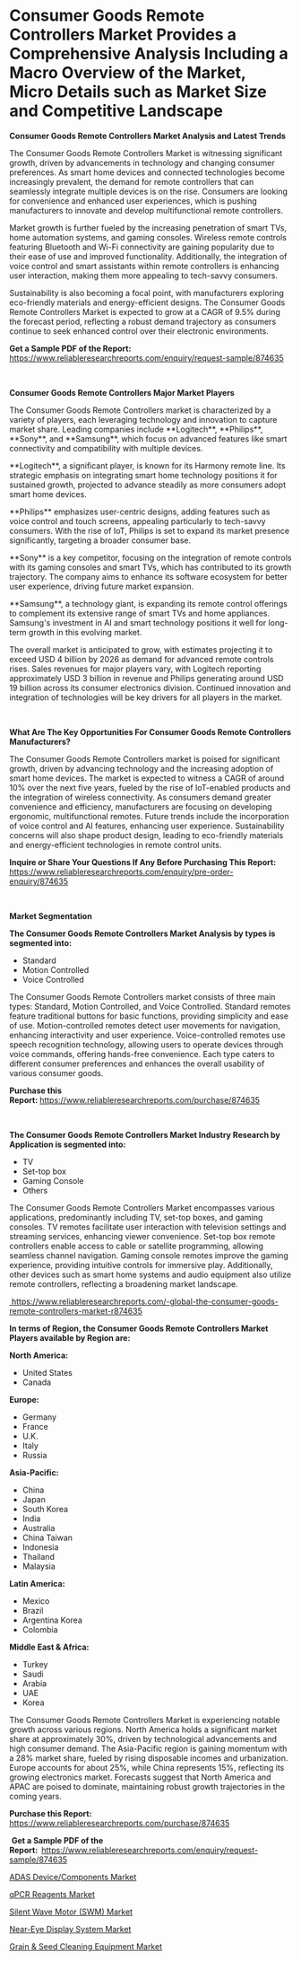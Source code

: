 <p><h1>Consumer Goods Remote Controllers Market Provides a Comprehensive Analysis Including a Macro Overview of the Market, Micro Details such as Market Size and Competitive Landscape</h1></p><p><strong>Consumer Goods Remote Controllers Market Analysis and Latest Trends</strong></p>
<p><p>The Consumer Goods Remote Controllers Market is witnessing significant growth, driven by advancements in technology and changing consumer preferences. As smart home devices and connected technologies become increasingly prevalent, the demand for remote controllers that can seamlessly integrate multiple devices is on the rise. Consumers are looking for convenience and enhanced user experiences, which is pushing manufacturers to innovate and develop multifunctional remote controllers.</p><p>Market growth is further fueled by the increasing penetration of smart TVs, home automation systems, and gaming consoles. Wireless remote controls featuring Bluetooth and Wi-Fi connectivity are gaining popularity due to their ease of use and improved functionality. Additionally, the integration of voice control and smart assistants within remote controllers is enhancing user interaction, making them more appealing to tech-savvy consumers.</p><p>Sustainability is also becoming a focal point, with manufacturers exploring eco-friendly materials and energy-efficient designs. The Consumer Goods Remote Controllers Market is expected to grow at a CAGR of 9.5% during the forecast period, reflecting a robust demand trajectory as consumers continue to seek enhanced control over their electronic environments.</p></p>
<p><strong>Get a Sample PDF of the Report:&nbsp;</strong> <a href="https://www.reliableresearchreports.com/enquiry/request-sample/874635?utm_campaign=32&utm_medium=2&utm_source=Github&utm_content=ia&utm_term=28102024&utm_id=consumer-goods-remote-controllers">https://www.reliableresearchreports.com/enquiry/request-sample/874635</a></p>
<p>&nbsp;</p>
<p><strong>Consumer Goods Remote Controllers Major Market Players</strong></p>
<p><p>The Consumer Goods Remote Controllers market is characterized by a variety of players, each leveraging technology and innovation to capture market share. Leading companies include **Logitech**, **Philips**, **Sony**, and **Samsung**, which focus on advanced features like smart connectivity and compatibility with multiple devices. </p><p>**Logitech**, a significant player, is known for its Harmony remote line. Its strategic emphasis on integrating smart home technology positions it for sustained growth, projected to advance steadily as more consumers adopt smart home devices.</p><p>**Philips** emphasizes user-centric designs, adding features such as voice control and touch screens, appealing particularly to tech-savvy consumers. With the rise of IoT, Philips is set to expand its market presence significantly, targeting a broader consumer base.</p><p>**Sony** is a key competitor, focusing on the integration of remote controls with its gaming consoles and smart TVs, which has contributed to its growth trajectory. The company aims to enhance its software ecosystem for better user experience, driving future market expansion.</p><p>**Samsung**, a technology giant, is expanding its remote control offerings to complement its extensive range of smart TVs and home appliances. Samsung's investment in AI and smart technology positions it well for long-term growth in this evolving market.</p><p>The overall market is anticipated to grow, with estimates projecting it to exceed USD 4 billion by 2026 as demand for advanced remote controls rises. Sales revenues for major players vary, with Logitech reporting approximately USD 3 billion in revenue and Philips generating around USD 19 billion across its consumer electronics division. Continued innovation and integration of technologies will be key drivers for all players in the market.</p></p>
<p>&nbsp;</p>
<p><strong>What Are The Key Opportunities For Consumer Goods Remote Controllers Manufacturers?</strong></p>
<p><p>The Consumer Goods Remote Controllers market is poised for significant growth, driven by advancing technology and the increasing adoption of smart home devices. The market is expected to witness a CAGR of around 10% over the next five years, fueled by the rise of IoT-enabled products and the integration of wireless connectivity. As consumers demand greater convenience and efficiency, manufacturers are focusing on developing ergonomic, multifunctional remotes. Future trends include the incorporation of voice control and AI features, enhancing user experience. Sustainability concerns will also shape product design, leading to eco-friendly materials and energy-efficient technologies in remote control units.</p></p>
<p><strong>Inquire or Share Your Questions If Any Before Purchasing This Report:</strong> <a href="https://www.reliableresearchreports.com/enquiry/pre-order-enquiry/874635?utm_campaign=32&utm_medium=2&utm_source=Github&utm_content=ia&utm_term=28102024&utm_id=consumer-goods-remote-controllers">https://www.reliableresearchreports.com/enquiry/pre-order-enquiry/874635</a></p>
<p>&nbsp;</p>
<p><strong>Market Segmentation</strong></p>
<p><strong>The Consumer Goods Remote Controllers Market Analysis by types is segmented into:</strong></p>
<p><ul><li>Standard</li><li>Motion Controlled</li><li>Voice Controlled</li></ul></p>
<p><p>The Consumer Goods Remote Controllers market consists of three main types: Standard, Motion Controlled, and Voice Controlled. Standard remotes feature traditional buttons for basic functions, providing simplicity and ease of use. Motion-controlled remotes detect user movements for navigation, enhancing interactivity and user experience. Voice-controlled remotes use speech recognition technology, allowing users to operate devices through voice commands, offering hands-free convenience. Each type caters to different consumer preferences and enhances the overall usability of various consumer goods.</p></p>
<p><strong>Purchase this Report:&nbsp;</strong><a href="https://www.reliableresearchreports.com/purchase/874635?utm_campaign=32&utm_medium=2&utm_source=Github&utm_content=ia&utm_term=28102024&utm_id=consumer-goods-remote-controllers">https://www.reliableresearchreports.com/purchase/874635</a></p>
<p>&nbsp;</p>
<p><strong>The Consumer Goods Remote Controllers Market Industry Research by Application is segmented into:</strong></p>
<p><ul><li>TV</li><li>Set-top box</li><li>Gaming Console</li><li>Others</li></ul></p>
<p><p>The Consumer Goods Remote Controllers Market encompasses various applications, predominantly including TV, set-top boxes, and gaming consoles. TV remotes facilitate user interaction with television settings and streaming services, enhancing viewer convenience. Set-top box remote controllers enable access to cable or satellite programming, allowing seamless channel navigation. Gaming console remotes improve the gaming experience, providing intuitive controls for immersive play. Additionally, other devices such as smart home systems and audio equipment also utilize remote controllers, reflecting a broadening market landscape.</p></p>
<p><a href="https://www.reliableresearchreports.com/-global-the-consumer-goods-remote-controllers-market-r874635?utm_campaign=32&utm_medium=2&utm_source=Github&utm_content=ia&utm_term=28102024&utm_id=consumer-goods-remote-controllers">&nbsp;https://www.reliableresearchreports.com/-global-the-consumer-goods-remote-controllers-market-r874635</a></p>
<p><strong>In terms of Region, the Consumer Goods Remote Controllers Market Players available by Region are:</strong></p>
<p>
    <p> <strong> North America: </strong>
        <ul>
            <li>United States</li>
            <li>Canada</li>
        </ul>
        </p> 
    <p> <strong> Europe: </strong>
        <ul>
            <li>Germany</li>
            <li>France</li>
            <li>U.K.</li>
            <li>Italy</li>
            <li>Russia</li>
        </ul>
        </p> 
    <p> <strong> Asia-Pacific: </strong>
        <ul>
            <li>China</li>
            <li>Japan</li>
            <li>South Korea</li>
            <li>India</li>
            <li>Australia</li>
            <li>China Taiwan</li>
            <li>Indonesia</li>
            <li>Thailand</li>
            <li>Malaysia</li>
        </ul>
        </p> 
    <p> <strong> Latin America: </strong>
        <ul>
            <li>Mexico</li>
            <li>Brazil</li>
            <li>Argentina Korea</li>
            <li>Colombia</li>
        </ul>
        </p> 
    <p> <strong> Middle East & Africa: </strong>
        <ul>
            <li>Turkey</li>
            <li>Saudi</li>
            <li>Arabia</li>
            <li>UAE</li>
            <li>Korea</li>
        </ul>
    </p>
    </p>
<p><p>The Consumer Goods Remote Controllers Market is experiencing notable growth across various regions. North America holds a significant market share at approximately 30%, driven by technological advancements and high consumer demand. The Asia-Pacific region is gaining momentum with a 28% market share, fueled by rising disposable incomes and urbanization. Europe accounts for about 25%, while China represents 15%, reflecting its growing electronics market. Forecasts suggest that North America and APAC are poised to dominate, maintaining robust growth trajectories in the coming years.</p></p>
<p><strong>Purchase this Report: </strong><a href="https://www.reliableresearchreports.com/purchase/874635?utm_campaign=32&utm_medium=2&utm_source=Github&utm_content=ia&utm_term=28102024&utm_id=consumer-goods-remote-controllers">https://www.reliableresearchreports.com/purchase/874635</a></p>
<p>&nbsp;<strong>Get a Sample PDF of the Report:&nbsp;&nbsp;</strong><a href="https://www.reliableresearchreports.com/enquiry/request-sample/874635?utm_campaign=32&utm_medium=2&utm_source=Github&utm_content=ia&utm_term=28102024&utm_id=consumer-goods-remote-controllers">https://www.reliableresearchreports.com/enquiry/request-sample/874635</a></p>
<p><strong></strong></p>
<p><p><a href="https://github.com/AlbertGonzalez266/Market-Research-Report-List-1/blob/main/adas-devicecomponents-market.md?utm_campaign=32&utm_medium=2&utm_source=Github&utm_content=ia&utm_term=28102024&utm_id=consumer-goods-remote-controllers">ADAS Device/Components Market</a></p><p><a href="https://www.linkedin.com/pulse/market-leaders-laggards-global-qpcr-reagents-trends-forecast-2024-o8nnc?utm_campaign=32&utm_medium=2&utm_source=Github&utm_content=ia&utm_term=28102024&utm_id=consumer-goods-remote-controllers">qPCR Reagents Market</a></p><p><a href="https://issuu.com/reportprime-2/docs/silent-wave-motor-swm-market-size-2_321b57b76bbc98?utm_campaign=32&utm_medium=2&utm_source=Github&utm_content=ia&utm_term=28102024&utm_id=consumer-goods-remote-controllers">Silent Wave Motor (SWM) Market</a></p><p><a href="https://issuu.com/reportprime-2/docs/near-eye-display-system-market-size_1d095b94a16f20?utm_campaign=32&utm_medium=2&utm_source=Github&utm_content=ia&utm_term=28102024&utm_id=consumer-goods-remote-controllers">Near-Eye Display System Market</a></p><p><a href="https://github.com/JavierDDowns/Market-Research-Report-List-1/blob/main/grain-seed-cleaning-equipment-market.md?utm_campaign=32&utm_medium=2&utm_source=Github&utm_content=ia&utm_term=28102024&utm_id=consumer-goods-remote-controllers">Grain & Seed Cleaning Equipment Market</a></p></p>